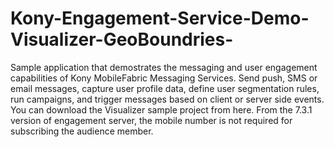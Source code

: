 # Kony-Engagement-Service-Demo-Visualizer-GeoBoundries-
Sample application that demostrates the messaging and user engagement capabilities of Kony MobileFabric Messaging Services. Send push, SMS or email messages, capture user profile data, define user segmentation rules, run campaigns, and trigger messages based on client or server side events. You can download the Visualizer sample project from here. From the 7.3.1 version of engagement server, the mobile number is not required for subscribing the audience member.
